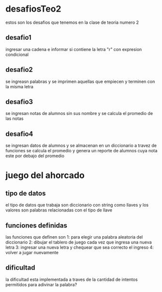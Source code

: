# desafiosTeo2
estos son los desafios que tenemos en la clase de teoria numero 2

## desafio1
ingresar una cadena e informar si contiene la letra  "r" con expresion condicional 

## desafio2 
se ingreasn palabras y se imprimen aquellas que empiecen y terminen con la misma letra

## desafio3
se ingresan notas de alumnos sin sus nombre y se calcula el promedio de las notas

## desafio4
se ingresan datos de alumnos y se almacenan en un diccionario a travez de funciones 
se calcula el promedio y genera un reporte de alumnos cuya nota este por debajo del promedio

# juego del ahorcado 

## tipo de datos
el tipo de datos que trabaja son diccionario con string como llaves y los valores son palabras relacionadas con el tipo de llave
## funciones definidas
las funciones que definen son 1: para elegir una palabra aleatoria del diccionario
2:  dibujar el tablero de juego cada vez que ingresa una nueva letra
3:  ingresar una nueva letra y chequear que sea correcto el ingreso
4:  volver a jugar nuevamente 
## dificultad 
la dificultad esta implementada a traves de la cantidad de intentos permitidos para adivinar la palabra?


